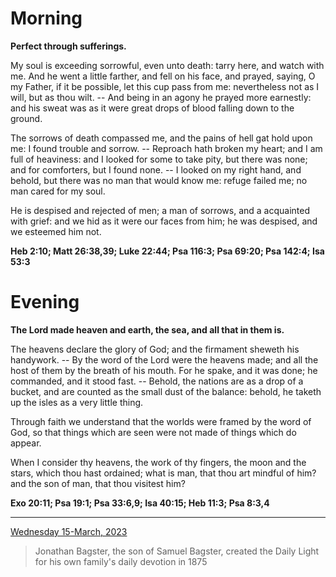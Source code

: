 # Morning

**Perfect through sufferings.**
 
My soul is exceeding sorrowful, even unto death: tarry here, and watch with me. And he went a little farther, and fell on his face, and prayed, saying, O my Father, if it be possible, let this cup pass from me: nevertheless not as I will, but as thou wilt. -- And being in an agony he prayed more earnestly: and his sweat was as it were great drops of blood falling down to the ground.
 
The sorrows of death compassed me, and the pains of hell gat hold upon me: I found trouble and sorrow. -- Reproach hath broken my heart; and I am full of heaviness: and I looked for some to take pity, but there was none; and for comforters, but I found none. -- I looked on my right hand, and behold, but there was no man that would know me: refuge failed me; no man cared for my soul.
 
He is despised and rejected of men; a man of sorrows, and a acquainted with grief: and we hid as it were our faces from him; he was despised, and we esteemed him not.  

**Heb 2:10; Matt 26:38,39; Luke 22:44; Psa 116:3; Psa 69:20; Psa 142:4; Isa 53:3**

# Evening

**The Lord made heaven and earth, the sea, and all that in them is.**
 
The heavens declare the glory of God; and the firmament sheweth his handywork. -- By the word of the Lord were the heavens made; and all the host of them by the breath of his mouth. For he spake, and it was done; he commanded, and it stood fast. -- Behold, the nations are as a drop of a bucket, and are counted as the small dust of the balance: behold, he taketh up the isles as a very little thing.
 
Through faith we understand that the worlds were framed by the word of God, so that things which are seen were not made of things which do appear.
 
When I consider thy heavens, the work of thy fingers, the moon and the stars, which thou hast ordained; what is man, that thou art mindful of him? and the son of man, that thou visitest him?  

**Exo 20:11; Psa 19:1; Psa 33:6,9; Isa 40:15; Heb 11:3; Psa 8:3,4**

---

[Wednesday 15-March, 2023](https://t.me/s/daily_light)

> Jonathan Bagster, the son of Samuel Bagster, created the Daily Light for his own family's daily devotion in 1875

